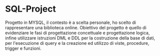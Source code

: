 # SQL-Project
Progetto in MYSQL, il contesto è a scelta personale, ho scelto di rappresentare una biblioteca online. Obiettivo del progetto è quello di evidenziare le fasi di progettazione concettuale e progettazione logica, infine utilizzare istruzioni DML e DDL per la costruzione della base di dati, per l'esecuzione di query e la creazione ed utilizzo di viste, procedure, trigger e funzioni.
